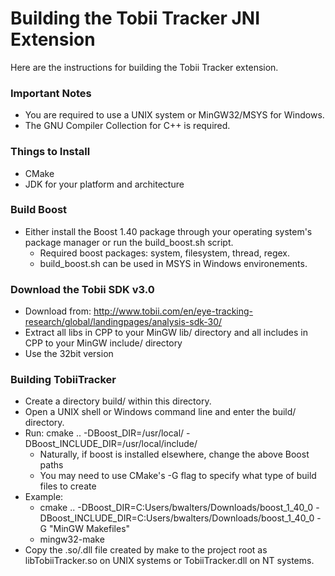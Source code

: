 Building the Tobii Tracker JNI Extension
================================================================================
Here are the instructions for building the Tobii Tracker extension.

### Important Notes
 - You are required to use a UNIX system or MinGW32/MSYS for Windows.
 - The GNU Compiler Collection for C++ is required.

### Things to Install
 - CMake
 - JDK for your platform and architecture

### Build Boost
 - Either install the Boost 1.40 package through your operating system's
   package manager or run the build_boost.sh script.
   - Required boost packages: system, filesystem, thread, regex.
   - build_boost.sh can be used in MSYS in Windows environements.

### Download the Tobii SDK v3.0
 - Download from: http://www.tobii.com/en/eye-tracking-research/global/landingpages/analysis-sdk-30/
 - Extract all libs in CPP to your MinGW lib/ directory and all includes in CPP
   to your MinGW include/ directory
 - Use the 32bit version

### Building TobiiTracker
 - Create a directory build/ within this directory.
 - Open a UNIX shell or Windows command line and enter the build/ directory.
 - Run: cmake .. -DBoost_DIR=/usr/local/ -DBoost_INCLUDE_DIR=/usr/local/include/
   - Naturally, if boost is installed elsewhere, change the above Boost paths
   - You may need to use CMake's -G flag to specify what type of build files to
     create
 - Example:
   - cmake .. -DBoost_DIR=C:Users/bwalters/Downloads/boost_1_40_0 -DBoost_INCLUDE_DIR=C:Users/bwalters/Downloads/boost_1_40_0 -G "MinGW Makefiles"
   - mingw32-make
 - Copy the .so/.dll file created by make to the project root as
   libTobiiTracker.so on UNIX systems or TobiiTracker.dll on NT systems.
